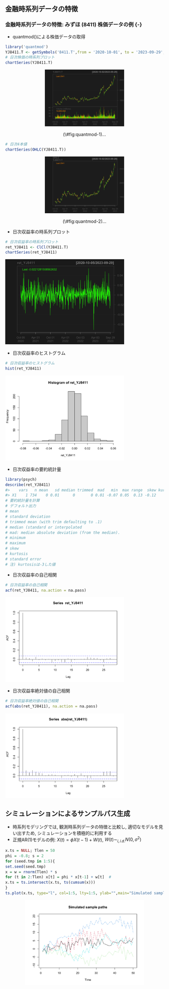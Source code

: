 ## 金融時系列データの特徴




### 金融時系列データの特徴: みずほ (8411) 株価データの例 {-}
- quantmod()による株価データの取得

```r
library('quantmod')
YJ8411.T <- getSymbols('8411.T',from = '2020-10-01', to = '2023-09-29', src = "yahoo", auto.assign = FALSE)
# 日次株価の時系列プロット
chartSeries(YJ8411.T)
```

<div class="figure" style="text-align: center">
<img src="010-intro__files/figure-html/quantmod-1.png" alt="..." width="50%" />
<p class="caption">(\#fig:quantmod-1)...</p>
</div>

```r
# 日次4本値
chartSeries(OHLC(YJ8411.T))
```

<div class="figure" style="text-align: center">
<img src="010-intro__files/figure-html/quantmod-2.png" alt="..." width="50%" />
<p class="caption">(\#fig:quantmod-2)...</p>
</div>

- 日次収益率の時系列プロット

```r
# 日次収益率の時系列プロット
ret_YJ8411 <- ClCl(YJ8411.T)
chartSeries(ret_YJ8411)
```

<img src="010-intro__files/figure-html/unnamed-chunk-2-1.png" width="75%" />

- 日次収益率のヒストグラム

```r
# 日次収益率のヒストグラム
hist(ret_YJ8411)
```

<img src="010-intro__files/figure-html/unnamed-chunk-3-1.png" width="75%" />

- 日次収益率の要約統計量

```r
library(psych)
describe(ret_YJ8411)
#>    vars   n mean   sd median trimmed  mad   min  max range  skew kurtosis se
#> X1    1 734    0 0.01      0       0 0.01 -0.07 0.05  0.13 -0.12     1.86  0
# 要約統計量を計算
# デフォルト出力
# mean
# standard deviation
# trimmed mean (with trim defaulting to .1) 
# median (standard or interpolated
# mad: median absolute deviation (from the median). 
# minimum
# maximum
# skew
# kurtosis
# standard error
# 注) kurtosisは-3した値
```

- 日次収益率の自己相関

```r
# 日次収益率の自己相関
acf(ret_YJ8411, na.action = na.pass)
```

<img src="010-intro__files/figure-html/unnamed-chunk-5-1.png" width="75%" />

- 日次収益率絶対値の自己相関

```r
# 日次収益率絶対値の自己相関
acf(abs(ret_YJ8411), na.action = na.pass)
```

<img src="010-intro__files/figure-html/unnamed-chunk-6-1.png" width="75%" />



## シミュレーションによるサンプルパス生成
- 時系列モデリングでは, 観測時系列データの特徴と比較し, 適切なモデルを見い出すため, シミュレーションを積極的に利用する
- 正規AR(1)モデルの例: $X(t)=\phi X(t-1) + W(t)$, $W(t) \sim_{i,i.d.} N(0,\sigma^2)$

```r
x.ts = NULL; Tlen = 50
phi = -0.8; s = 2
for (seed.tmp in 1:5){
set.seed(seed.tmp)
x = w = rnorm(Tlen) * s
for (t in 2:Tlen) x[t] = phi * x[t-1] + w[t]  # 
x.ts = ts.intersect(x.ts, ts(cumsum(x)))
}
ts.plot(x.ts, type="l", col=1:5, lty=1:5, ylab="",main="Simulated sample paths")
```

<img src="010-intro__files/figure-html/simulation-1.png" width="75%" style="display: block; margin: auto;" />
